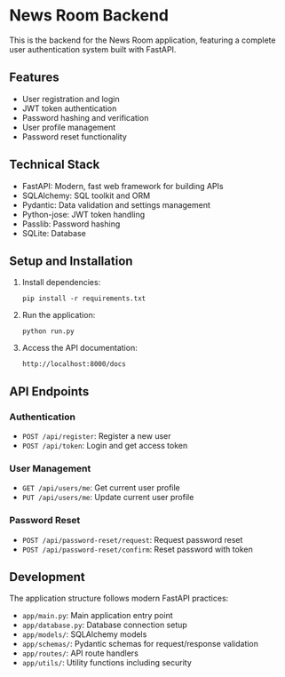 # News Room Backend

This is the backend for the News Room application, featuring a complete user authentication system built with FastAPI.

## Features

- User registration and login
- JWT token authentication
- Password hashing and verification
- User profile management
- Password reset functionality

## Technical Stack

- FastAPI: Modern, fast web framework for building APIs
- SQLAlchemy: SQL toolkit and ORM
- Pydantic: Data validation and settings management
- Python-jose: JWT token handling
- Passlib: Password hashing
- SQLite: Database

## Setup and Installation

1. Install dependencies:
   ```
   pip install -r requirements.txt
   ```

2. Run the application:
   ```
   python run.py
   ```

3. Access the API documentation:
   ```
   http://localhost:8000/docs
   ```

## API Endpoints

### Authentication

- `POST /api/register`: Register a new user
- `POST /api/token`: Login and get access token

### User Management

- `GET /api/users/me`: Get current user profile
- `PUT /api/users/me`: Update current user profile

### Password Reset

- `POST /api/password-reset/request`: Request password reset
- `POST /api/password-reset/confirm`: Reset password with token

## Development

The application structure follows modern FastAPI practices:

- `app/main.py`: Main application entry point
- `app/database.py`: Database connection setup
- `app/models/`: SQLAlchemy models
- `app/schemas/`: Pydantic schemas for request/response validation
- `app/routes/`: API route handlers
- `app/utils/`: Utility functions including security

